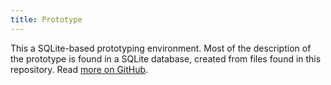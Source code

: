 ```yaml
---
title: Prototype
---
```


This a SQLite-based prototyping environment. Most of the description of the
prototype is found in a SQLite database, created from files found in this
repository. Read [more on GitHub](https://github.com/hypered/prototyping).
